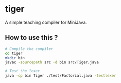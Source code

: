 # tiger
A simple teaching compiler for MiniJava.

## How to use this ?

``` bash
# Compile the compiler
cd tiger  
mkdir bin
javac -sourcepath src -d bin src/Tiger.java

# Test the lexer
java -cp bin Tiger ./test/Factorial.java -testlexer

```
